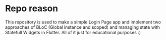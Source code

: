 # Repo reason
This repository is used to make a simple Login Page app and implement two approaches of BLoC (Global instance and scoped) and managing state with Statefull Widgets in Flutter. All of it just for educational purposes :)
